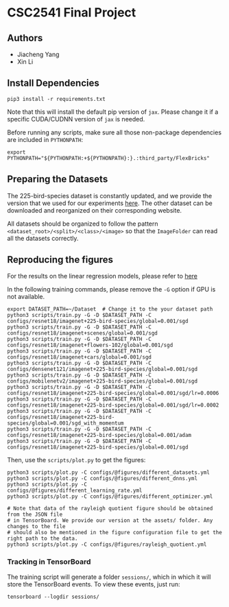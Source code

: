 # CSC2541 Final Project

## Authors

* Jiacheng Yang
* Xin Li

## Install Dependencies

```shell
pip3 install -r requirements.txt
```

Note that this will install the default pip version of `jax`. 
Please change it if a specific CUDA/CUDNN version of `jax` is needed. 

Before running any scripts, make sure all those non-package dependencies are
included in `PYTHONPATH`:
```shell
export PYTHONPATH="${PYTHONPATH:+${PYTHONPATH}:}.:third_party/FlexBricks"
```

## Preparing the Datasets

The 225-bird-species dataset is constantly updated, and we provide the version that we used for 
our experiments [here](https://cs.toronto.edu/~jcyang/assets/birds.tar.gz). The other dataset 
can be downloaded and reorganized on their corresponding website.

All datasets should be organized to follow the pattern `<dataset_root>/<split>/<class>/<image>` 
so that the `ImageFolder` can read all the datasets correctly. 

## Reproducing the figures

For the results on the linear regression models, please refer to [here](linear_regression_MNIST.ipynb)

In the following training commands, please remove the `-G` option if GPU is not available. 

```shell
export DATASET_PATH=~/Dataset  # Change it to the your dataset path
python3 scripts/train.py -G -D $DATASET_PATH -C configs/resnet18/imagenet+225-bird-species/global=0.001/sgd
python3 scripts/train.py -G -D $DATASET_PATH -C configs/resnet18/imagenet+scenes/global=0.001/sgd
python3 scripts/train.py -G -D $DATASET_PATH -C configs/resnet18/imagenet+flowers-102/global=0.001/sgd
python3 scripts/train.py -G -D $DATASET_PATH -C configs/resnet18/imagenet+cars/global=0.001/sgd
python3 scripts/train.py -G -D $DATASET_PATH -C configs/densenet121/imagenet+225-bird-species/global=0.001/sgd
python3 scripts/train.py -G -D $DATASET_PATH -C configs/mobilenetv2/imagenet+225-bird-species/global=0.001/sgd
python3 scripts/train.py -G -D $DATASET_PATH -C configs/resnet18/imagenet+225-bird-species/global=0.001/sgd/lr=0.0006
python3 scripts/train.py -G -D $DATASET_PATH -C configs/resnet18/imagenet+225-bird-species/global=0.001/sgd/lr=0.0002
python3 scripts/train.py -G -D $DATASET_PATH -C configs/resnet18/imagenet+225-bird-species/global=0.001/sgd_with_momentum
python3 scripts/train.py -G -D $DATASET_PATH -C configs/resnet18/imagenet+225-bird-species/global=0.001/adam
python3 scripts/train.py -G -D $DATASET_PATH -C configs/resnet18/imagenet+225-bird-species/global=0.001/sgd
```

Then, use the `scripts/plot.py` to get the figures:

```shell
python3 scripts/plot.py -C configs/@figures/different_datasets.yml
python3 scripts/plot.py -C configs/@figures/different_dnns.yml
python3 scripts/plot.py -C configs/@figures/different_learning_rate.yml
python3 scripts/plot.py -C configs/@figures/different_optimizer.yml

# Note that data of the rayleigh quotient figure should be obtained from the JSON file 
# in TensorBoard. We provide our version at the assets/ folder. Any changes to the file 
# should also be mentioned in the figure configuration file to get the right path to the data.  
python3 scripts/plot.py -C configs/@figures/rayleigh_quotient.yml
```

### Tracking in TensorBoard

The training script will generate a folder `sessions/`, which in which it will 
store the TensorBoard events. To view these events, just run:
```shell
tensorboard --logdir sessions/
```
